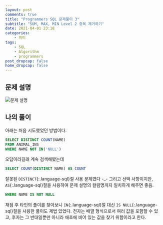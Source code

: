 ```yaml
---
layout: post
comments: true
title: "Programmers SQL 문제풀이 3"
subtitle: "SUM, MAX, MIN Level 2 중복 제거하기"
date: 2021-04-01 23:18
categories:
    - 취미
tags:
    - SQL
    - Algorithm
    - programmers
post_dropcap: false
home_dropcap: false
---
```


## 문제 설명

![문제 설명](//cdn.jsdelivr.net/gh/selosele/selosele.github.io/assets/images/post/programmers-sql-59408_img01.png)

## 나의 풀이

아래는 처음 시도했었던 방법이다.

```sql
SELECT DISTINCT COUNT(NAME)
FROM ANIMAL_INS
WHERE NAME NOT IN('NULL')
```

오답이라길래 계속 검색해봤는데

```sql
SELECT COUNT(DISTINCT NAME) AS COUNT
```

잘못된 ```DISTINCT```{:.language-sql}절 사용 문제였다 -_- 그리고 선택 사항이지만, ```AS```{:.language-sql}절을 사용하여 문제 설명의 컬럼명까지 일치하게 해주면 좋음.

```sql
WHERE NAME IS NOT NULL
```

채점 후 타인의 풀이를 찾아보니 ```IN```{:.language-sql}절 대신 ```IS NULL```{:.language-sql}절을 사용한 풀이도 제법 있었다. 전자는 배열 형식으로서 여러 값을 포함할 수 있고, 후자는 그 반대일뿐만 아니라 애초에 비어 있는 값을 찾기 위함이라고 한다.